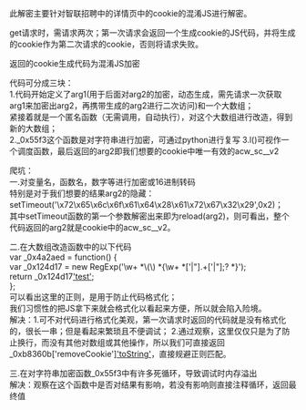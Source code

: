 此解密主要针对智联招聘中的详情页中的cookie的混淆JS进行解密。   

get请求时，需请求两次；第一次请求会返回一个生成cookie的JS代码，并将生成的cookie作为第二次请求的cookie，否则将请求失败。  

返回的cookie生成代码为混淆JS加密  

代码可分成三块：  
1.代码开始定义了arg1(用于后面对arg2的加密，动态生成，需先请求一次获取arg1来加密出arg2，再携带生成的arg2进行二次访问)和一个大数组；  
  紧接着就是一个匿名函数（无需调用，自动执行），对这个大数组进行改造，得到新的大数组；  
2._0x55f3这个函数是对字符串进行加密，可通过python进行复写
3.l()可视作一个调度函数，最后返回的arg2即我们想要的cookie中唯一有效的acw_sc__v2


爬坑：  
一.对变量名，函数名，数字等进行加密或16进制转码  
特别是对于我们想要的结果arg2的隐藏：  
setTimeout('\x72\x65\x6c\x6f\x61\x64\x28\x61\x72\x67\x32\x29',0x2)；  
其中setTimeout函数的第一个参数解密出来即为reload(arg2)，则可看出，整个代码返回的arg2就是cookie中的acw_sc__v2。  

二.在大数组改造函数中的以下代码  
var _0x4a2aed = function() {  
     var _0x124d17 = new RegExp('\\w+ *\\(\\) *{\\w+ *[\'|\"].+[\'|\"];? *}');  
     return _0x124d17['test'](_0xb8360b['removeCookie']['toString']());  
};  
可以看出这里的正则，是用于防止代码格式化；  
我们习惯性的把JS拿下来就会格式化以看起来方便，所以就会陷入险境。  
解决：1.可不对代码进行格式化美观，第一次请求时返回的代码就是没有格式化的，很长一串；但是看起来繁琐且不便调试；
2.通过观察，这里仅仅只是为了防止换行，而没有其他对数组或其他操作，所以我们可直接返回_0xb8360b['removeCookie']['toString']()，直接规避正则匹配。  

三.在对字符串加密函数_0x55f3中有许多死循环，导致调试时内存溢出  
解决：观察在这个函数中是否对结果有影响，若没有影响则直接注释循环，返回最终值  
